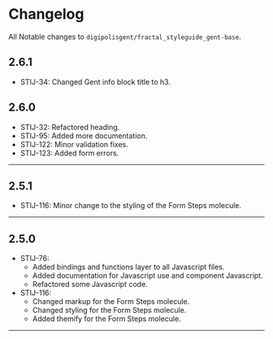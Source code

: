 # Changelog
All Notable changes to `digipolisgent/fractal_styleguide_gent-base`.

## 2.6.1
* STIJ-34: Changed Gent info block title to h3.

## 2.6.0
* STIJ-32: Refactored heading.
* STIJ-95: Added more documentation.
* STIJ-122: Minor validation fixes.
* STIJ-123: Added form errors.

***

## 2.5.1
* STIJ-116: Minor change to the styling of the Form Steps molecule.

***

## 2.5.0 
* STIJ-76: 
    * Added bindings and functions layer to all Javascript files.
    * Added documentation for Javascript use and component Javascript. 
    * Refactored some Javascript code.
*  STIJ-116: 
    * Changed markup for the Form Steps molecule.
    * Changed styling for the Form Steps molecule.
    * Added themify for the Form Steps molecule.    

***
